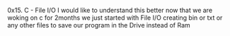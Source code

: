 0x15. C - File I/O
I would like to understand this better
now that we are woking on c for 2months
we just started with File I/O
creating bin or txt or any other files to save our program in the Drive instead of Ram
